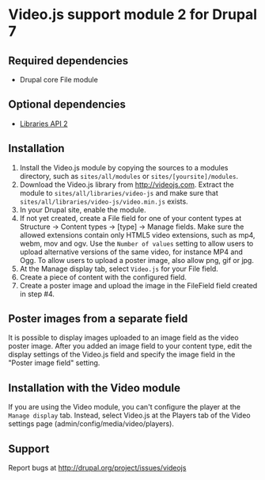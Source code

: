 # Video.js support module 2 for Drupal 7

## Required dependencies

- Drupal core File module

## Optional dependencies

- [Libraries API 2](http://drupal.org/project/libraries)

## Installation

1. Install the Video.js module by copying the sources to a modules directory, 
   such as `sites/all/modules` or `sites/[yoursite]/modules`.
2. Download the Video.js library from http://videojs.com. Extract the module to
   `sites/all/libraries/video-js` and make sure that
   `sites/all/libraries/video-js/video.min.js` exists.
3. In your Drupal site, enable the module.
4. If not yet created, create a File field for one of your content types at
   Structure -> Content types -> [type] -> Manage fields. Make sure
   the allowed extensions contain only HTML5 video extensions, such as mp4,
   webm, mov and ogv. Use the `Number of values` setting to allow users to
   upload alternative versions of the same video, for instance MP4 and Ogg.
   To allow users to upload a poster image, also allow png, gif or jpg.
5. At the Manage display tab, select `Video.js` for your File field.
6. Create a piece of content with the configured field.
7. Create a poster image and upload the image in the FileField field created in
   step #4.

## Poster images from a separate field

It is possible to display images uploaded to an image field as the video
poster image. After you added an image field to your content type, edit the
display settings of the Video.js field and specify the image field in the
"Poster image field" setting.

## Installation with the Video module

If you are using the Video module, you can't configure the player at the
`Manage display` tab. Instead, select Video.js at the Players tab of the
Video settings page (admin/config/media/video/players).

## Support

Report bugs at http://drupal.org/project/issues/videojs
